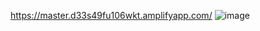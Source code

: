 https://master.d33s49fu106wkt.amplifyapp.com/
![image](https://github.com/mithilreddy369/rock_paper_scissors/assets/89974832/c8a01e8b-0d70-4388-8f8b-f7a85ec04a67)
